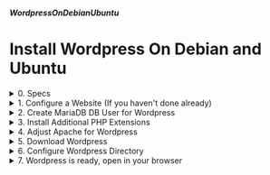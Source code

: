 ##### WordpressOnDebianUbuntu 
# Install Wordpress  On Debian and Ubuntu

<details markdown='1'>
<summary>
0. Specs
</summary>
---
Based on [Brian Boucheron's Tutorial](https://www.digitalocean.com/community/tutorials/how-to-install-wordpress-with-lamp-on-ubuntu-18-04)

My server: www.386387.xyz  Debian 12 (or 11) and Ubuntu 24.04 Server (or 22.04)

Wordpress Mariadb Database Name: wordpress  
Wordpress Mariadb Database User: wordpressuser  
Password of wordpressuser: pAsswOrd1234  
Wordpress website location: /var/www/wordpress  

LAMP stack must be installed; see [LampOnDebianUbuntu](LampOnDebianUbuntu.html)  Tutorial

<br>
</details>

<details markdown='1'>
<summary>
1. Configure a Website (If you haven't done already)
</summary>
---
### 1.1. Make room for our website
```
sudo mkdir /var/www/wordpress
```

### 1.2. Create a configuration file for our web server
```
sudo nano /etc/apache2/sites-available/386387.xyz.conf
```

Fill as below:

```
<VirtualHost *:80>
        ServerAdmin postmaster@386387.xyz
        ServerName www.386387.xyz
        ServerAlias 386387.xyz
        DocumentRoot /var/www/wordpress
        ErrorLog ${APACHE_LOG_DIR}/386387.xyz-error.log
        CustomLog ${APACHE_LOG_DIR}/386387.xyz-access.log combined
</VirtualHost>
```

### 1.3. Enable the site
```
sudo a2ensite 386387.xyz.conf
```

### 1.4. Reload apache
```
sudo systemctl reload apache2
```

<br>
</details>

<details markdown='1'>
<summary>
2. Create MariaDB DB User for Wordpress
</summary>
---
### 2.1. Login to MariaDB
```
sudo mariadb
```

### 2.2. Create the Database
Create a database named as wordpress, create a user named as wordpressuser and give the user necessarry permissions for the database.

Run on Mariadb Shell:

```
CREATE DATABASE wordpress DEFAULT CHARACTER SET utf8 COLLATE utf8_unicode_ci;
CREATE USER 'wordpressuser'@'localhost' IDENTIFIED BY 'pAsswOrd1234';
GRANT ALL ON wordpress.* TO 'wordpressuser'@'localhost';
FLUSH PRIVILEGES;
EXIT;
```

<br>
</details>

<details markdown='1'>
<summary>
3. Install Additional PHP Extensions
</summary>
```
sudo apt update
sudo apt install php-curl php-gd php-mbstring php-xml php-xmlrpc \
php-soap php-intl php-zip
```

Restart apache

```
sudo systemctl restart apache2
```

<br>
</details>

<details markdown='1'>
<summary>
4. Adjust Apache for Wordpress
</summary>
---
### 4.1. Enable wordpress' .htaccess files
Edit our site config, adding folders to override

```
sudo nano /etc/apache2/sites-available/386387.xyz.conf
```
Add following lines to just after DocumentRoot line

```
        <Directory /var/www/wordpress/>
            AllowOverride All
        </Directory>
```

### 4.2. Enable Apache Rewrite module 
```
sudo a2enmod rewrite
```

### 4.3. (Optional) Check Status of Apache Configs
```
sudo apache2ctl configtest
```

### 4.4. Restart Apache
```
sudo systemctl restart apache2
```

<br>
</details>

<details markdown='1'>
<summary>
5. Download Wordpress
</summary>
---
Wordpress can be installed by Debian packages, but we prefer to download the latest version from the original source

### 5.1. Go to the temp directory, download wordpress, extract it
For Debian, you may need to install curl

```
sudo apt install --yes curl
cd /tmp
curl -O https://wordpress.org/latest.tar.gz
tar xzvf latest.tar.gz
```

### 5.2. Before copying to its home we need to make some additions
Create a dummy .htaccess file

```
touch /tmp/wordpress/.htaccess
```

Copy sample config file to real config file

```
cp /tmp/wordpress/wp-config-sample.php /tmp/wordpress/wp-config.php
```

### 5.3. Copy wordpress files to their location
```
sudo cp -a /tmp/wordpress/. /var/www/wordpress
```

<br>
</details>

<details markdown='1'>
<summary>
6. Configure Wordpress Directory
</summary>
---
### 6.1. Set ownerships and permissions
Owned by www-data:www-data

```
sudo chown -R www-data:www-data /var/www/wordpress
```

All files 640, all dirs 750

```
sudo find /var/www/wordpress/ -type d -exec chmod 750 {} \;
sudo find /var/www/wordpress/ -type f -exec chmod 640 {} \;
```

### 6.2. Setup wordpress config file
#### 6.2.1. Generate secure phrases
WP requires some secure phrases for security, we will create them now

```
curl -s https://api.wordpress.org/secret-key/1.1/salt/
```

The output of this program will be something like following:  
Temporarily copy them into a text file, we'll use it later

```
define('AUTH_KEY',         'O`tLoX^0[pT24ty<YOByEP#}wBtd|7M!9^-az.W_v{`;+!*PX_9/A#^#}SL@I_wD');
define('SECURE_AUTH_KEY',  '-U]7Eu_Bbh!tA/5lk3.eDRzGrY<%i,:cn*yBOiE^*zZHK&RTbHmv]^+[[1v49=bq');
define('LOGGED_IN_KEY',    'VHYd-]>SDIsT_^-;>_0DBV:2}>u^wI;]T>IqXr}++h1sRjQM%U^I0ijVwAi? (yB');
define('NONCE_KEY',        'lui4^EuI3U-m8m!IUI%>;+)r[dJW`w2pl@g4JU==(,ipCi|EC)+vo,&2rAR Dm+-');
define('AUTH_SALT',        'W,>S!kG,KCPZ/`Y7;(hpL,1-M2lanZz(3)kdds-{;t9D(X&Qy:+0^H&3jE%WS:L4');
define('SECURE_AUTH_SALT', 'f*q%x{M6#GQ|L{U|!UoI~`8(71};e}Xm;4#e^J/b&DC<DO=Xv6$caAC<2q4gs}^0');
define('LOGGED_IN_SALT',   '=HN;=E:zl1-X:5w:MTw3LHV^?VP})Z}&T*P!zvAG|R=S>6;~Xz|rh@S#MrSH2FA)');
define('NONCE_SALT',       '`d)>*Ae)9g<Aaa1eQ*9HlqY-|__kE5,Nte2UAMJO3ro=9T#y=,|-/^D(&+XQ:,la');
```

#### 6.2.2. Add phrases to WP config file
```
sudo nano /var/www/wordpress/wp-config.php
```

Browse to the section with the following lines, replace them with the text you copied. (Around line 50)

```
define( 'AUTH_KEY',         'put your unique phrase here' );
define( 'SECURE_AUTH_KEY',  'put your unique phrase here' );
define( 'LOGGED_IN_KEY',    'put your unique phrase here' );
define( 'NONCE_KEY',        'put your unique phrase here' );
define( 'AUTH_SALT',        'put your unique phrase here' );
define( 'SECURE_AUTH_SALT', 'put your unique phrase here' );
define( 'LOGGED_IN_SALT',   'put your unique phrase here' );
define( 'NONCE_SALT',       'put your unique phrase here' );
```

While in the same file, browse up to the section with the following lines:

```
/** The name of the database for WordPress */
define( 'DB_NAME', 'database_name_here' );
/** MySQL database username */
define( 'DB_USER', 'username_here' );
/** MySQL database password */
define( 'DB_PASSWORD', 'password_here' );
/** MySQL hostname */
define( 'DB_HOST', 'localhost' );
/** Database Charset to use in creating database tables. */
define( 'DB_CHARSET', 'utf8' );
/** The Database Collate type. Don't change this if in doubt. */
define( 'DB_COLLATE', '' );
```

Change as specified:
- database_name_here : wordpress
- username_here : wordpressuser
- password : pAsswOrd1234

Add following line:

```
define('FS_METHOD', 'direct');
```

<br>
</details>

<details markdown='1'>
<summary>
7. Wordpress is ready, open in your browser
</summary>
---
`http://www.386387.xyz`

Of course it would be a good idea to add SSL to your site, refer to  [CertbotOnDebianUbuntu](CertbotOnDebianUbuntu.html) Tutorial.

</details>

